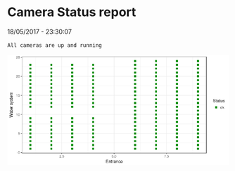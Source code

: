 Camera Status report
================
18/05/2017 - 23:30:07

    All cameras are up and running

![](camreport_files/figure-markdown_github/unnamed-chunk-2-1.png)
